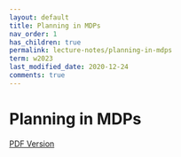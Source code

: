 ```yaml
---
layout: default
title: Planning in MDPs 
nav_order: 1
has_children: true
permalink: lecture-notes/planning-in-mdps
term: w2023
last_modified_date: 2020-12-24
comments: true
---
```

# Planning in MDPs

[PDF Version](../../../documents/lectures/winter_2023/website_notes/planning_in_mdps/joint_notes.pdf)
